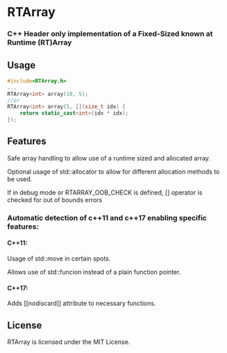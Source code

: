 # RTArray 
### C++ Header only implementation of a Fixed-Sized known at Runtime (RT)Array

## Usage
```c++
#include<RTArray.h>
...
RTArray<int> array(10, 5);
//or
RTArray<int> array(5, [](size_t idx) {
    return static_cast<int>(idx * idx);
});
```

## Features

Safe array handling to allow use of a runtime sized and allocated array.

Optional usage of std::allocator to allow for different allocation methods to be used.

If in debug mode or RTARRAY_OOB_CHECK is defined, [] operator is checked for out of bounds errors



### Automatic detection of c++11 and c++17 enabling specific features:

#### C++11:

Usage of std::move in certain spots.

Allows use of std::funcion instead of a plain function pointer.

#### C++17:

Adds [[nodiscard]] attribute to necessary functions.


## License

RTArray is licensed under the MIT License.
